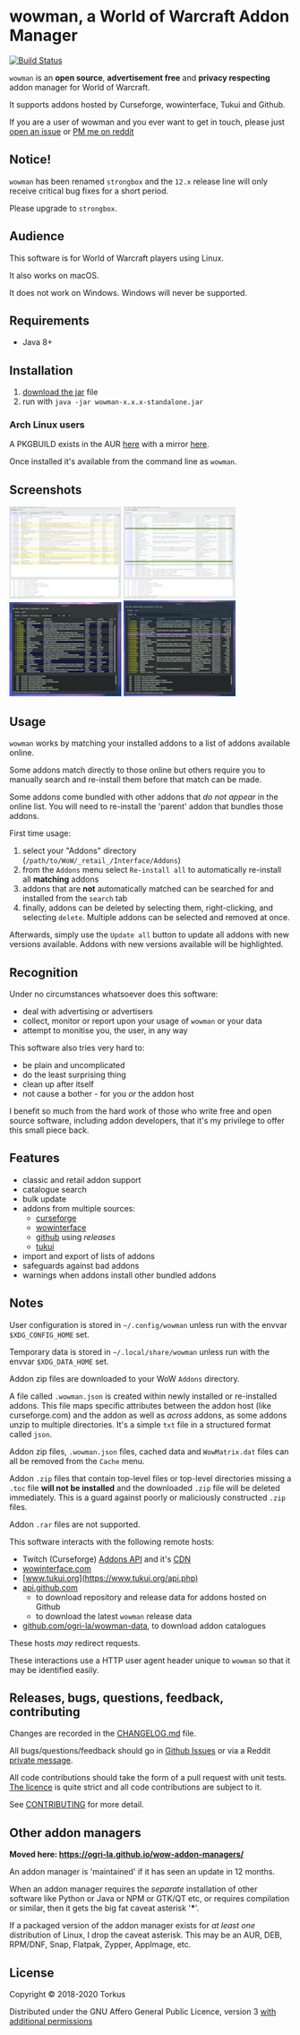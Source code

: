 # wowman, a World of Warcraft Addon Manager

[![Build Status](https://travis-ci.org/ogri-la/wowman.svg?branch=master)](https://travis-ci.org/ogri-la/wowman)

`wowman` is an **open source**, **advertisement free** and **privacy respecting** addon manager for World of Warcraft. 

It supports addons hosted by Curseforge, wowinterface, Tukui and Github.

If you are a user of wowman and you ever want to get in touch, please just 
[open an issue](https://github.com/ogri-la/wowman/issues) or 
[PM me on reddit](https://www.reddit.com/message/compose/?to=torkus-jr&subject=wowman)

## Notice!

`wowman` has been renamed `strongbox` and the `12.x` release line will only receive critical bug fixes for a short 
period.

Please upgrade to `strongbox`.

## Audience

This software is for World of Warcraft players using Linux.

It also works on macOS.

It does not work on Windows. Windows will never be supported.

## Requirements

* Java 8+

## Installation

1. [download the jar](https://github.com/ogri-la/wowman/releases/download/0.12.4/wowman-0.12.4-standalone.jar) file
2. run with `java -jar wowman-x.x.x-standalone.jar`

### Arch Linux users

A PKGBUILD exists in the AUR [here](https://aur.archlinux.org/packages/wowman/) 
with a mirror [here](https://github.com/ogri-la/wowman-pkgbuild/).

Once installed it's available from the command line as `wowman`.

## Screenshots

[![wowman version 0.11.0](./screenshots/screenshot-0.11.0-installed-thumbnail.jpg)](./screenshots/screenshot-0.11.0-installed.png?raw=true) 
[![wowman version 0.11.0](./screenshots/screenshot-0.11.0-search-thumbnail.jpg)](./screenshots/screenshot-0.11.0-search.png?raw=true) 
[![wowman version 0.11.0](./screenshots/screenshot-0.11.0-dark-installed-thumbnail.jpg)](./screenshots/screenshot-0.11.0-dark-installed.png?raw=true) 
[![wowman version 0.11.0](./screenshots/screenshot-0.11.0-dark-search-thumbnail.jpg)](./screenshots/screenshot-0.11.0-dark-search.png?raw=true) 

## Usage

`wowman` works by matching your installed addons to a list of addons available online.

Some addons match directly to those online but others require you to manually search and re-install them before that 
match can be made.

Some addons come bundled with other addons that *do not appear* in the online list. You will need to re-install the 
'parent' addon that bundles those addons.

First time usage:

1. select your "Addons" directory (`/path/to/WoW/_retail_/Interface/Addons`)
2. from the `Addons` menu select `Re-install all` to automatically re-install all **matching** addons
3. addons that are **not** automatically matched can be searched for and installed from the `search` tab
4. finally, addons can be deleted by selecting them, right-clicking, and selecting `delete`. Multiple addons can be 
selected and removed at once.

Afterwards, simply use the `Update all` button to update all addons with new versions available. 
Addons with new versions available will be highlighted.

## Recognition

Under no circumstances whatsoever does this software:

* deal with advertising or advertisers
* collect, monitor or report upon your usage of `wowman` or your data
* attempt to monitise you, the user, in any way

This software also tries very hard to:

* be plain and uncomplicated
* do the least surprising thing
* clean up after itself
* not cause a bother - for you *or* the addon host

I benefit so much from the hard work of those who write free and open source software, including addon developers, 
that it's my privilege to offer this small piece back.

## Features

* classic and retail addon support
* catalogue search
* bulk update
* addons from multiple sources:
    - [curseforge](https://www.curseforge.com/wow/addons)
    - [wowinterface](https://wowinterface.com/addons.php)
    - [github](./github-addons.md) using *releases*
    - [tukui](https://www.tukui.org)
* import and export of lists of addons
* safeguards against bad addons
* warnings when addons install other bundled addons

## Notes

User configuration is stored in `~/.config/wowman` unless run with the envvar `$XDG_CONFIG_HOME` set.

Temporary data is stored in `~/.local/share/wowman` unless run with the envvar `$XDG_DATA_HOME` set.

Addon zip files are downloaded to your WoW `Addons` directory.

A file called `.wowman.json` is created within newly installed or re-installed addons. This file maps specific 
attributes between the addon host (like curseforge.com) and the addon as well as *across* addons, as some addons unzip 
to multiple directories. It's a simple `txt` file in a structured format called `json`.

Addon zip files, `.wowman.json` files, cached data and `WowMatrix.dat` files can all be removed from the `Cache` menu.

Addon `.zip` files that contain top-level files or top-level directories missing a `.toc` file **will not be installed**
and the downloaded `.zip` file will be deleted immediately. This is a guard against poorly or maliciously constructed
`.zip` files.

Addon `.rar` files are not supported.

This software interacts with the following remote hosts:

* Twitch (Curseforge) [Addons API](https://addons-ecs.forgesvc.net/) and it's [CDN](https://edge.forgecdn.net/)
* [wowinterface.com](https://wowinterface.com)
* [www.tukui.org](https://www.tukui.org/api.php)
* [api.github.com](https://developer.github.com/v3/repos/releases)
    - to download repository and release data for addons hosted on Github
    - to download the latest `wowman` release data
* [github.com/ogri-la/wowman-data](https://github.com/ogri-la/wowman-data), to download addon catalogues

These hosts *may* redirect requests.

These interactions use a HTTP user agent header unique to `wowman` so that it may be identified easily.

## Releases, bugs, questions, feedback, contributing

Changes are recorded in the [CHANGELOG.md](CHANGELOG.md) file.

All bugs/questions/feedback should go in [Github Issues](https://github.com/ogri-la/wowman/issues) or 
via a Reddit [private message](https://www.reddit.com/message/compose/?to=torkus-jr&subject=wowman).

All code contributions should take the form of a pull request with unit tests.  
[The licence](LICENCE.txt) is quite strict and all code contributions are subject to it.

See [CONTRIBUTING](CONTRIBUTING.md) for more detail.

## Other addon managers

**Moved here: https://ogri-la.github.io/wow-addon-managers/**

An addon manager is 'maintained' if it has seen an update in 12 months.

When an addon manager requires the *separate* installation of other software like Python or Java or NPM or GTK/QT etc, 
or requires compilation or similar, then it gets the big fat caveat asterisk '**\***'.

If a packaged version of the addon manager exists for *at least one* distribution of Linux, I drop the caveat asterisk.
This may be an AUR, DEB, RPM/DNF, Snap, Flatpak, Zypper, AppImage, etc.

## License

Copyright © 2018-2020 Torkus

Distributed under the GNU Affero General Public Licence, version 3 [with additional permissions](LICENCE.txt#L665)
